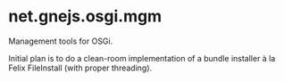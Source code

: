 net.gnejs.osgi.mgm
==================

Management tools for OSGi.

Initial plan is to do a clean-room implementation of a bundle installer à la Felix FileInstall (with proper threading).

